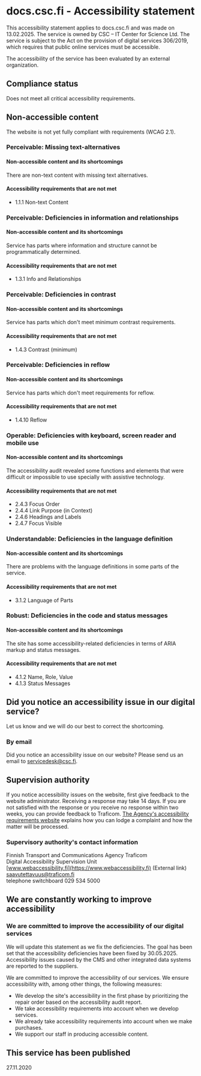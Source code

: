 # docs.csc.fi - Accessibility statement

This accessibility statement applies to docs.csc.fi and was made on 13.02.2025. The service is owned by CSC – IT Center for Science Ltd. The service is subject to the Act on the provision of digital services 306/2019, which requires that public online services must be accessible.

The accessibility of the service has been evaluated by an external organization.

## Compliance status

Does not meet all critical accessibility requirements.

## Non-accessible content

The website is not yet fully compliant with requirements (WCAG 2.1).

### Perceivable: Missing text-alternatives

#### Non-accessible content and its shortcomings

There are non-text content with missing text alternatives.

#### Accessibility requirements that are not met

- 1.1.1 Non-text Content

### Perceivable: Deficiencies in information and relationships

#### Non-accessible content and its shortcomings

Service has parts where information and structure cannot be programmatically determined.

#### Accessibility requirements that are not met

- 1.3.1 Info and Relationships

### Perceivable: Deficiencies in contrast

#### Non-accessible content and its shortcomings

Service has parts which don't meet minimum contrast requirements.

#### Accessibility requirements that are not met

- 1.4.3 Contrast (minimum)

### Perceivable: Deficiencies in reflow

#### Non-accessible content and its shortcomings

Service has parts which don't meet requirements for reflow.

#### Accessibility requirements that are not met

- 1.4.10 Reflow

### Operable: Deficiencies with keyboard, screen reader and mobile use

#### Non-accessible content and its shortcomings

The accessibility audit revealed some functions and elements that were difficult or impossible to use specially with assistive technology.

#### Accessibility requirements that are not met

- 2.4.3 Focus Order
- 2.4.4 Link Purpose (in Context)
- 2.4.6 Headings and Labels
- 2.4.7 Focus Visible

### Understandable: Deficiencies in the language definition

#### Non-accessible content and its shortcomings

There are problems with the language definitions in some parts of the service.

#### Accessibility requirements that are not met

- 3.1.2 Language of Parts

### Robust: Deficiencies in the code and status messages

#### Non-accessible content and its shortcomings

The site has some accessibility-related deficiencies in terms of ARIA markup and status messages.  

#### Accessibility requirements that are not met

- 4.1.2 Name, Role, Value
- 4.1.3 Status Messages

## Did you notice an accessibility issue in our digital service?

Let us know and we will do our best to correct the shortcoming.
  
### By email

Did you notice an accessibility issue on our website? Please send us an
email to <servicedesk@csc.fi>.

## Supervision authority

If you notice accessibility issues on the website, first give feedback to the website administrator. Receiving a response may take 14 days. If you are not satisfied with the response or you receive no response within two weeks, you can provide feedback to Traficom. [The Agency's accessibility requirements website](https://saavutettavuusvaatimukset.fi/en) explains how you can lodge a complaint and how the matter will be processed.

### Supervisory authority's contact information

Finnish Transport and Communications Agency Traficom  
Digital Accessibility Supervision Unit  
[www.webaccessibility.fi](https://www.webaccessibility.fi) (External link)  
<saavutettavuus@traficom.fi>  
telephone switchboard 029 534 5000

## We are constantly working to improve accessibility

### We are committed to improve the accessibility of our digital services

We will update this statement as we fix the deficiencies. The goal has
been set that the accessibility deficiencies have been fixed by
30.05.2025. Accessibility issues caused by the CMS and
other integrated data systems are reported to the suppliers.

We are committed to improve the accessibility of our services. We ensure
accessibility with, among other things, the following measures:

- We develop the site's accessibility in the first phase by prioritizing
  the repair order based on the accessibility audit report.
- We take accessibility requirements into account when we develop
  services.
- We already take accessibility requirements into account when we make
  purchases.
- We support our staff in producing accessible content.

## This service has been published

27.11.2020
